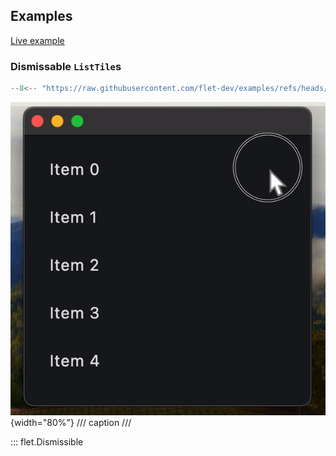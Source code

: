 ## Examples

[Live example](https://flet-controls-gallery.fly.dev/layout/dismissible)

### Dismissable `ListTile`s

```python
--8<-- "https://raw.githubusercontent.com/flet-dev/examples/refs/heads/v1-docs/python/controls/dismissible/dismissable-list-tiles.py"
```

![dismissable-list-tiles](https://raw.githubusercontent.com/flet-dev/examples/v1-docs/python/controls/dismissible/media/dismissable-list-tiles.gif){width="80%"}
/// caption
///

::: flet.Dismissible

